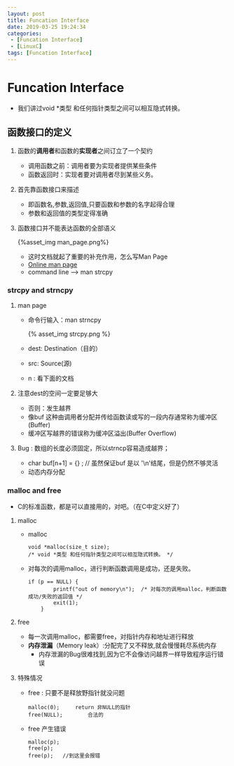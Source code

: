 ```yaml
---
layout: post
title: Funcation Interface
date: 2019-03-25 19:24:34
categories: 
 - [Funcation Interface]
 - [LinuxC]
tags: [Funcation Interface]
---
```


# Funcation Interface

+ 我们讲过void *类型 和任何指针类型之间可以相互隐式转换。

## 函数接口的定义

1. 函数的**调用者**和函数的**实现者**之间订立了一个契约

   + 调用函数之前：调用者要为实现者提供某些条件
   + 函数返回时：实现者要对调用者尽到某些义务。

2. 首先靠函数接口来描述

   + 即函数名,参数,返回值,只要函数和参数的名字起得合理
   + 参数和返回值的类型定得准确

3. 函数接口并不能表达函数的全部语义

   {%asset_img man_page.png%}

   + 这时文档就起了重要的补充作用，怎么写Man Page
   + [Online man page](http://man7.org/linux/man-pages/)
   + command line --> man strcpy

### strcpy and strncpy

1. man page

   + 命令行输入：man strncpy

     {% asset_img strcpy.png %}

   + dest: Destination（目的）

   + src: Source(源)

   + n :  看下面的文档

2. 注意dest的空间一定要足够大

   + 否则：发生越界
   + 像buf 这种由调用者分配并传给函数读或写的一段内存通常称为缓冲区(Buffer)
   + 缓冲区写越界的错误称为缓冲区溢出(Buffer Overflow)

3. Bug : 数组的长度必须固定，所以strncp容易造成越界；

   + char buf[n+1] = {} ;	// 虽然保证buf 是以 '\n'结尾，但是仍然不够灵活
   + 动态内存分配

### malloc and free

+ C的标准函数，都是可以直接用的，对吧。（在C中定义好了）

1. malloc

   + malloc

     ```
     void *malloc(size_t size);	
     /* void *类型 和任何指针类型之间可以相互隐式转换。 */
     ```

   + 对每次的调用malloc，进行判断函数调用是成功，还是失败。

     ```
     if (p == NULL) {
             printf("out of memory\n");  /* 对每次的调用malloc，判断函数成功/失败的返回值 */
             exit(1);
         }
     ```

2. free

   - 每一次调用malloc，都需要free，对指针内存和地址进行释放
   - **内存泄漏**（Memory leak）:分配完了又不释放,就会慢慢耗尽系统内存
     - 内存泄漏的Bug很难找到,因为它不会像访问越界一样导致程序运行错误

3. 特殊情况

   + free : 只要不是释放野指针就没问题

     ```
     malloc(0);		return 非NULL的指针
     free(NULL);		合法的
     ```

   + free 产生错误

     ```
     malloc(p);
     free(p);
     free(p);	//到这里会报错
     ```

     